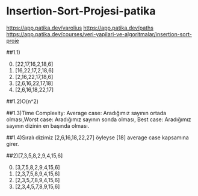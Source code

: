 # Insertion-Sort-Projesi-patika

https://app.patika.dev/varolius
https://app.patika.dev/paths
https://app.patika.dev/courses/veri-yapilari-ve-algoritmalar/insertion-sort-proje

##1.1)


0. [22,17,16,2,18,6]
1. [16,22,17,2,18,6]
2. [2,16,22,17,18,6]
3. [2,6,16,22,17,18]
4. [2,6,16,18,22,17]

##1.2)O(n^2)


##1.3)Time Complexity: Average case: Aradığımız sayının ortada olması,Worst case: Aradığımız sayının sonda olması, Best case: Aradığımız sayının dizinin en başında olması.

##1.4)Sıralı dizimiz [2,6,16,18,22,27] öyleyse [18] average case kapsamına girer.


##2)[7,3,5,8,2,9,4,15,6]


0. [3,7,5,8,2,9,4,15,6]
1. [2,3,7,5,8,9,4,15,6]
2. [2,3,5,7,8,9,4,15,6]
3. [2,3,4,5,7,8,9,15,6]


